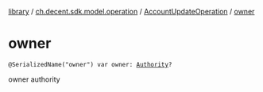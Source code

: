 [library](../../index.md) / [ch.decent.sdk.model.operation](../index.md) / [AccountUpdateOperation](index.md) / [owner](./owner.md)

# owner

`@SerializedName("owner") var owner: `[`Authority`](../../ch.decent.sdk.model/-authority/index.md)`?`

owner authority

